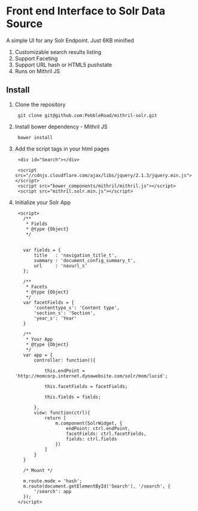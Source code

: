 # Front end Interface to Solr Data Source

A simple UI for any Solr Endpoint. Just 6KB minified

1. Customizable search results listing
2. Support Faceting
3. Support URL hash or HTML5 pushstate
4. Runs on Mithril JS


## Install

1. Clone the repository
    
        git clone git@github.com:PebbleRoad/mithril-solr.git

2. Install bower dependency - Mithril JS
        
        bower install
   
2. Add the script tags in your html pages

        <div id="Search"></div>
        
        <script src="//cdnjs.cloudflare.com/ajax/libs/jquery/2.1.3/jquery.min.js"></script>
        <script src="bower_components/mithril/mithril.js"></script>
        <script src="mithril.solr.min.js"></script>

3. Initialize your Solr App

        <script>
          /**
           * Fields
           * @type {Object}
           */
          
          
          var fields = {
              title   : 'navigation_title_t',
              summary : 'document_config_summary_t',
              url     : 'navurl_s'
          };
          
          /**
           * Facets
           * @type {Object}
           */
          var facetFields = {
              'contenttype_s': 'Content type',
              'section_s': 'Section',
              'year_s': 'Year'
          }

          /**
           * Your App
           * @type {Object}
           */
          var app = {
              controller: function(){
          
                  this.endPoint = 'http://momcorp.internet.dynawebsite.com/solr/mom/lucid';
          
                  this.facetFields = facetFields;
          
                  this.fields = fields;
          
              },
              view: function(ctrl){
                  return [
                      m.component(SolrWidget, {                            
                          endPoint: ctrl.endPoint,
                          facetFields: ctrl.facetFields,
                          fields: ctrl.fields
                      })
                  ]
              }
          }
          
          /* Mount */
          
          m.route.mode = 'hash';
          m.route(document.getElementById('Search'), '/search', {
              '/search': app
          });
        </script>
